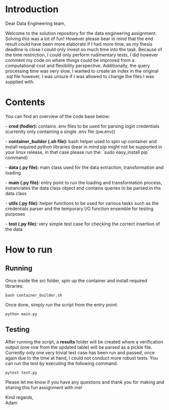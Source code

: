 # Introduction

Dear Data Engineering team,

Welcome to the solution repository for the data engineering assignment. Solving this was a lot of fun! However please bear in mind that the end result could have been more elaborate if I had more time, as my thesis deadline is close I could only invest so much time into the task. Because of the time restriction, I could only perform rudimentary tests, I did however comment my code on where things could be improved from a computational cost and flexibility perspective. Additionally, the query processing time was very slow, I wanted to create an index in the original .sql file however, I was unsure if I was allowed to change the files I was supplied with.   

# Contents

You can find an overview of the code base below:

<p> - <b> cred (fodler): </b> contains .env files to be used for parsing login credentials (currently only containing a single .env file (pw.env))
<p> - <b> container_builder (.sh file): </b> bash helper used to spin up container and install required python libraries (bear in mind pip might not be supported in your linux release, in that case please run the: `sudo easy_install pip` command)
<p> - <b> data (.py file): </b> main class used for the data extraction, transformation and loading 
<p> - <b> main (.py file): </b> entry point to run the loading and transformation process, instanciates the data class object and contains queries to be parsed in the data class
<p> - <b> utils (.py file): </b> helper functions to be used for various tasks such as the credentials parser and the temporary I/O function ensemble for testing purposes
<p> - <b> test (.py file): </b> very simple test case for checking the correct insertion of the data

# How to run

## Running 

Once inside the src folder, spin up the container and install required libraries:

```
bash container_builder.sh
```

Once done, simply run the script from the entry point:

```
python main.py
```

## Testing

After running the script, a <b>results</b> folder will be created where a verification output (one row from the updated table) will be parsed as a pickle file. Currently only one very trivial test case has been run and passed, once again due to the time at hand, I could not conduct more robust tests. You can run the test by executing the following command:

```
pytest test.py 
```


Please let me know if you have any questions and thank you for making and sharing this fun assignment with me!

Kind regards, <br>
Adam 
